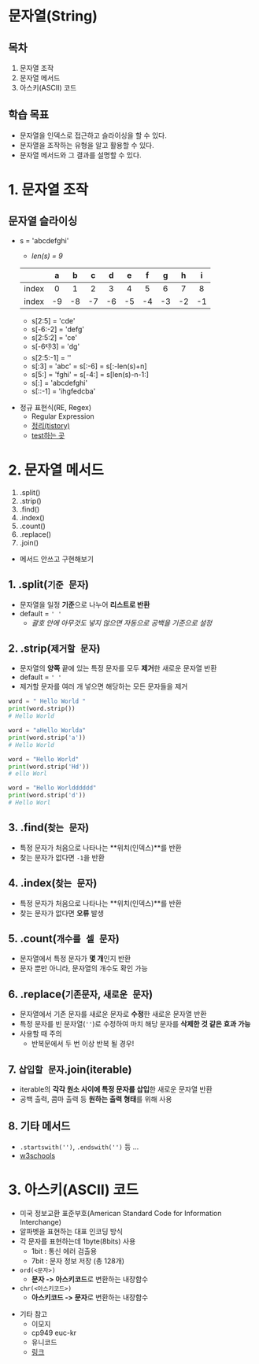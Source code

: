 # 문자열(String)
## 목차
1. 문자열 조작
2. 문자열 메서드
3. 아스키(ASCII) 코드
## 학습 목표
* 문자열을 인덱스로 접근하고 슬라이싱을 할 수 있다.
* 문자열을 조작하는 유형을 알고 활용할 수 있다.
* 문자열 메서드와 그 결과를 설명할 수 있다.
# 1. 문자열 조작
## 문자열 슬라이싱
* s = 'abcdefghi'
  * *len(s) = 9*

  ||a|b|c|d|e|f|g|h|i|
  |:-:|:-:|:-:|:-:|:-:|:-:|:-:|:-:|:-:|:-:|
  |index|0|1|2|3|4|5|6|7|8|
  |index|-9|-8|-7|-6|-5|-4|-3|-2|-1|

  * s[2:5] = 'cde'
  * s[-6:-2] = 'defg'
  * s[2:5:2] = 'ce'
  * s[-6:-1:3] = 'dg'
  * s[2:5:-1] = ''
  * s[:3] = 'abc' = s[:-6] = s[:-len(s)+n]
  * s[5:] = 'fghi' = s[-4:] = s[len(s)-n-1:]
  * s[:] = 'abcdefghi'
  * s[::-1] = 'ihgfedcba'

- 정규 표현식(RE, Regex)
  * Regular Expression
  * [정리(tistory)](https://hamait.tistory.com/342)
  * [test하는 곳](https://regexr.com/)

# 2. 문자열 메서드
1. .split()
2. .strip()
3. .find()
4. .index()
5. .count()
6. .replace()
7. .join()

* 메서드 안쓰고 구현해보기

## 1. .split(`기준 문자`)
* 문자열을 일정 **기준**으로 나누어 **리스트로 반환**
* default = `' '`
  * *괄호 안에 아무것도 넣지 않으면 자동으로 공백을 기준으로 설정*
## 2. .strip(`제거할 문자`)
* 문자열의 **양쪽** 끝에 있는 특정 문자를 모두 **제거**한 새로운 문자열 반환
* default = `' '`
* 제거할 문자를 여러 개 넣으면 해당하는 모든 문자들을 제거
```py
word = " Hello World "
print(word.strip())
# Hello World

word = "aHello Worlda"
print(word.strip('a'))
# Hello World

word = "Hello World"
print(word.strip('Hd'))
# ello Worl

word = "Hello Worldddddd"
print(word.strip('d'))
# Hello Worl
```

## 3. .find(`찾는 문자`)
* 특정 문자가 처음으로 나타나는 **위치(인덱스)**를 반환
* 찾는 문자가 없다면 `-1`을 반환
## 4. .index(`찾는 문자`)
* 특정 문자가 처음으로 나타나는 **위치(인덱스)**를 반환
* 찾는 문자가 없다면 **오류** 발생
## 5. .count(`개수를 셀 문자`)
* 문자열에서 특정 문자가 **몇 개**인지 반환
* 문자 뿐만 아니라, 문자열의 개수도 확인 가능
## 6. .replace(`기존문자`, `새로운 문자`)
* 문자열에서 기존 문자를 새로운 문자로 **수정**한 새로운 문자열 반환
* 특정 문자를 빈 문자열(`''`)로 수정하여 마치 해당 문자를 **삭제한 것 같은 효과 가능**
* 사용할 때 주의
  * 반복문에서 두 번 이상 반복 될 경우!
## 7. `삽입할 문자`.join(iterable)
* iterable의 **각각 원소 사이에 특정 문자를 삽입**한 새로운 문자열 반환
* 공백 출력, 콤마 출력 등 **원하는 출력 형태**를 위해 사용
## 8. 기타 메서드
* `.startswith('')`, `.endswith('')` 등 ...
* [w3schools](https://www.w3schools.com/python/python_ref_string.asp)

# 3. 아스키(ASCII) 코드
* 미국 정보교환 표준부호(American Standard Code for Information Interchange)
* 알파벳을 표현하는 대표 인코딩 방식
* 각 문자를 표현하는데 1byte(8bits) 사용
  * 1bit : 통신 에러 검출용
  * 7bit : 문자 정보 저장 (총 128개)
* `ord(<문자>)`
  * **문자 -> 아스키코드**로 변환하는 내장함수
* `chr(<아스키코드>)`
  * **아스키코드 -> 문자**로 변환하는 내장함수

- 기타 참고
  - 이모지
  - cp949 euc-kr
  - 유니코드
  - [링크](https://docs.python.org/ko/3/howto/unicode.html)